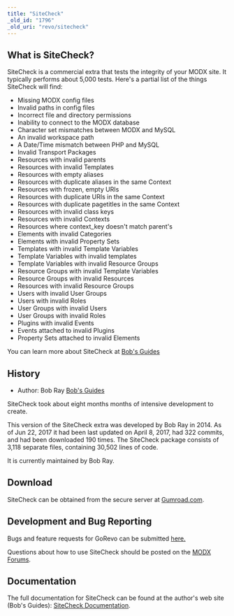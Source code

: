 ```yaml
---
title: "SiteCheck"
_old_id: "1796"
_old_uri: "revo/sitecheck"
---
```


## What is SiteCheck?

 SiteCheck is a commercial extra that tests the integrity of your MODX site. It typically performs about 5,000 tests. Here's a partial list of the things SiteCheck will find:

- Missing MODX config files
- Invalid paths in config files
- Incorrect file and directory permissions
- Inability to connect to the MODX database
- Character set mismatches between MODX and MySQL
- An invalid workspace path
- A Date/Time mismatch between PHP and MySQL
- Invalid Transport Packages
- Resources with invalid parents
- Resources with invalid Templates
- Resources with empty aliases
- Resources with duplicate aliases in the same Context
- Resources with frozen, empty URIs
- Resources with duplicate URIs in the same Context
- Resources with duplicate pagetitles in the same Context
- Resources with invalid class keys
- Resources with invalid Contexts
- Resources where context\_key doesn't match parent's
- Elements with invalid Categories
- Elements with invalid Property Sets
- Templates with invalid Template Variables
- Template Variables with invalid templates
- Template Variables with invalid Resource Groups
- Resource Groups with invalid Template Variables
- Resource Groups with invalid Resources
- Resources with invalid Resource Groups
- Users with invalid User Groups
- Users with invalid Roles
- User Groups with invalid Users
- User Groups with invalid Roles
- Plugins with invalid Events
- Events attached to invalid Plugins
- Property Sets attached to invalid Elements

You can learn more about SiteCheck at [Bob's Guides](https://bobsguides.com/sitecheck-promo.html)

## History

- Author: Bob Ray [Bob's Guides](https://bobsguides.com)

SiteCheck took about eight months months of intensive development to create.

 This version of the SiteCheck extra was developed by Bob Ray in 2014. As of Jun 22, 2017 it had been last updated on April 8, 2017, had 322 commits, and had been downloaded 190 times. The SiteCheck package consists of 3,118 separate files, containing 30,502 lines of code.

It is currently maintained by Bob Ray.

## Download

 SiteCheck can be obtained from the secure server at [Gumroad.com](https://gum.co/DLChj).

## Development and Bug Reporting 

 Bugs and feature requests for GoRevo can be submitted [here.](https://bobsguides.com/contact-form.html)

Questions about how to use SiteCheck should be posted on the [MODX Forums](https://forums.modx.com).

## Documentation

 The full documentation for SiteCheck can be found at the author's web site (Bob's Guides): [SiteCheck Documentation](https://bobsguides.com/sitecheck-tutorial.html).